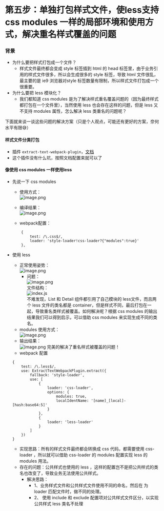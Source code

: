 # 第五步：单独打包样式文件，使less支持 css modules 一样的局部环境和使用方式，解决重名样式覆盖的问题

### 背景
- 为什么要把样式打包成一个文件？
    - 样式文件最终都会变成 style 标签插到 html 的 head 标签里，由于业务引用的样式文件很多，所以会生成很多的 style 标签，导致 html 文件很乱，最主要的是 ie9 浏览器对style 标签数量有限制，所以样式文件打包成一个很重要。
- 为什么要把 less 模块化？
    - 我们都知道 css modules 是为了解决样式重名覆盖问题的（因为最终样式都打包在一个文件里），当然使用 less 也会存在这样的问题，但是 less  又不支持 modules 属性，怎么解决 less 类重名的问题呢？

下面就来谈一谈这些问题的解决方案（只是个人观点，可能还有更好的方案，奈何水平有限😅）

#### 样式文件分类打包
- 插件 ``` extract-text-webpack-plugin ```，[文档](http://webpack.css88.com/plugins/extract-text-webpack-plugin.html)
- 这个插件没有什么坑，按照文档配置来就可以了

#### 像使用 css modules 一样使用less
- 先说一下 css modules
    - 使用方式：  
      ![image.png](https://upload-images.jianshu.io/upload_images/3504920-449d8297d6675e08.png?imageMogr2/auto-orient/strip%7CimageView2/2/w/1240)  
    - 编译结果：  
      ![image.png](https://upload-images.jianshu.io/upload_images/3504920-74dcb92dab730d9b.png?imageMogr2/auto-orient/strip%7CimageView2/2/w/1240)

    - webpack配置：  
    ```
        {
            test: /\.css$/,
            loader: 'style-loader!css-loader?{"modules":true}'
        },
    ```  
- 使用 less
    - 正常使用姿势：  
    ![image.png](https://upload-images.jianshu.io/upload_images/3504920-48083a61dc2fc3ae.png?imageMogr2/auto-orient/strip%7CimageView2/2/w/1240)  
      - 问题：  
        ![image.png](https://upload-images.jianshu.io/upload_images/3504920-e7878eb104214aa5.png?imageMogr2/auto-orient/strip%7CimageView2/2/w/1240)  
      文件结构：  
      ![index.js](https://upload-images.jianshu.io/upload_images/3504920-741b82527a08949e.png?imageMogr2/auto-orient/strip%7CimageView2/2/w/1240)  
不难发现，List 和 Detail 组件都引用了自己模块的 less文件，而且两个 less 文件的类名都是  container，但是样式不同，最后打包在一起，导致重名类样式被覆盖。如何解决呢？根据 css modules 的输出结果我们可以得到启示，可以借助 css modules 来实现生成不同的类名。
   - modules 使用方式：  
   ![image.png](https://upload-images.jianshu.io/upload_images/3504920-f4b35070cb746199.png?imageMogr2/auto-orient/strip%7CimageView2/2/w/1240)
   - 输出结果：  
    ![image.png](https://upload-images.jianshu.io/upload_images/3504920-b1688373796d7007.png?imageMogr2/auto-orient/strip%7CimageView2/2/w/1240)
    完美的解决了重名样式被覆盖的问题！
   - webpack 配置  
    ```
    {
        test: /\.less$/,
        use: ExtractTextWebpackPlugin.extract({
            fallback: 'style-loader',
            use: [
                {
                    loader: 'css-loader',
                    options: {
                        modules: true,
                        localIdentName: '[name]_[local]-[hash:base64:5]'
                    }
                },
                {
                    loader: 'less-loader'
                }
            ]
        })
    }
    ```  

  - 实现思路：所有的样式文件最终都会转换成 css 代码，都需要使用 css-loader ，所以就可以借助 css-loader 的 modules 配置实现 less 的 modules 用法。
  - 存在的问题：公共样式也使用的 less ，这样的配置岂不是把公共样式的类名也改变了，导致业务无法使用公共样式。
    - 解决思路：
        - 1、业务样式文件和公共样式文件使用不同的命名，然后在 为 loader 匹配文件时，做不同的处理。
        - 2、 使用 include 和 exclude 配置项对公共样式文件区分，以实现 公共样式 less 类名不处理